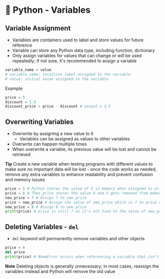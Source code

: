 # 📘 Python - Variables

## Variable Assignment
- Variables are containers used to label and store values for future reference
- Variable can store any Python data type, including function, dictionary
- Only assign variables for values that can change or will be used repeatedly; if not sure, it's recommended to assign a variable

```py
variable_name = value
# variable_name: intuitive label assigned to the variable
# value: initial value assigned to the variable
```
Example
```py
price = 5
discount = 1.5
discount_price = price - discount # output = 3.5
```

## Overwriting Variables
- Overwrite by assigning a new value to it
    - Variables can be assigned as values to other variables
- Overwrite can happen multiple times
- When overwrite a variable, its previous value will be lost and cannot be retrieved

**Tip**
Create a new variable when testing programs with different values to make sure no important data will be lost - once the code works as needed, remove any extra variables to enhance readability and prevent confusion and memory issues

```py
price = 5 # Python stores the value of 5 in memory when assigned to price
price = 6 # Then price stores the value 6 and 5 gets removed from memory
new_price = 7 # Assign 7 to new price
price = new_price # Assign the value of new_price which is 7 to price and 6 get removed from memory
new_price = 8 # Assign 8 to new price
print(price) # price is still 7 as it's not tied to the value of new_price!
```

## Deleting Variables - `del`
- `del` keyword will permanently remove variables and other objects

```py
price = 6
del price
print(price) # NameError occurs when referencing a variable that isn't defined
```
**Note**
Deleting objects is generally unnecessary; in most cases, reassign the variables instead and Python will remove the old value

